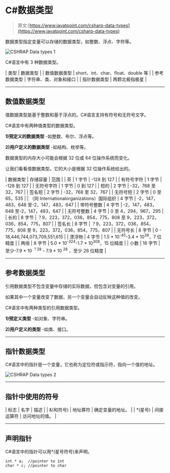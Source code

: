 # C#数据类型

> 原文:[https://www.javatpoint.com/csharp-data-types](https://www.javatpoint.com/csharp-data-types)

数据类型指定变量可以存储的数据类型，如整数、浮点、字符等。

![CSHRAP Data types 1](../Images/589702c7593cd0ffd87998119f936f25.png)

C#语言中有 3 种数据类型。

| 类型 | 数据类型 |
| 数值数据类型 | short、int、char、float、double 等 |
| 参考数据类型 | 字符串、类、对象和接口 |
| 指针数据类型 | 两颗北极指极星 |

* * *

## 数值数据类型

值数据类型是基于整数和基于浮点的。C#语言支持有符号和无符号文字。

C#语言中有两种值类型的数据类型。

**1)预定义的数据类型** -如整数、布尔、浮点等。

**2)用户定义的数据类型** -如结构、枚举等。

数据类型的内存大小可能会根据 32 位或 64 位操作系统而变化。

让我们看看值数据类型。它的大小是根据 32 位操作系统给出的。

| 数据类型 | 存储容量 | 范围 |
| 茶 | 1 字节 | -128 到 127 |
| 有符号字符 | 1 字节 | -128 到 127 |
| 无符号字符 | 1 字节 | 0 到 127 |
| 短的 | 2 字节 | -32，768 至 32，767 |
| 签名短 | 2 字节 | -32，768 至 32，767 |
| 无符号短 | 2 字节 | 0 至 65，535 |
| （同 Internationalorganizations）国际组织 | 4 字节 | -2，147，483，648 至-2，147，483，647 |
| 带符号整数 | 4 字节 | -2，147，483，648 至-2，147，483，647 |
| 无符号整数 | 4 字节 | 0 至 4，294，967，295 |
| 长的 | 8 字节 | ？9，223，372，036，854，775，808 至 9，223，372，036，854，775，807 |
| 签名长 | 8 字节 | ？9，223，372，036，854，775，808 至 9，223，372，036，854，775，807 |
| 无符号长 | 8 字节 | 0 - 18,446,744,073,709,551,615 |
| 漂浮物 | 4 字节 | 1.5 * 10<sup>-45</sup>-3.4 * 10<sup>38</sup>，7 位精度 |
| 两倍 | 8 字节 | 5.0 * 10<sup>-324</sup>-1.7 * 10<sup>308</sup>，15 位精度 |
| 小数 | 16 字节 | 至少-7.9 * 10 <sup>？28</sup> - 7.9 * 10 <sup>28</sup> ，至少 28 位精度 |

* * *

## 参考数据类型

引用数据类型不包含变量中存储的实际数据，但包含对变量的引用。

如果其中一个变量改变了数据，另一个变量会自动反映这种值的改变。

C#语言中有两种类型的引用数据类型。

**1)预定义类型** -如对象、字符串。

**2)用户定义的类型** -如类、接口。

* * *

## 指针数据类型

C#语言中的指针是一个变量，它也称为定位符或指示符，指向一个值的地址。

![CSHRAP Data types 2](../Images/00422f6d9fc9d866dee7ba9b789c601a.png)

* * *

## 指针中使用的符号

| 标志 | 名字 | 描述 |
| &(和符号) | 地址算符 | 确定变量的地址。 |
| *(星号) | 间接运算符 | 访问地址的值。 |

* * *

## 声明指针

C#语言中的指针可以用*(星号符号)来声明。

```
int * a;  //pointer to int    
char * c; //pointer to char

```